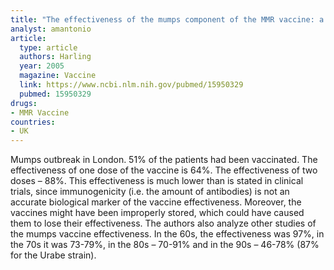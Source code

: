 ```yaml
---
title: "The effectiveness of the mumps component of the MMR vaccine: a case control study"
analyst: amantonio
article:
  type: article
  authors: Harling
  year: 2005
  magazine: Vaccine
  link: https://www.ncbi.nlm.nih.gov/pubmed/15950329
  pubmed: 15950329
drugs:
- MMR Vaccine
countries:
- UK
---
```


Mumps outbreak in London. 51% of the patients had been vaccinated. The effectiveness of one dose of the vaccine is 64%. The effectiveness of two doses – 88%. This effectiveness is much lower than is stated in clinical trials, since immunogenicity (i.e. the amount of antibodies) is not an accurate biological marker of the vaccine effectiveness. Moreover, the vaccines might have been improperly stored, which could have caused them to lose their effectiveness.
The authors also analyze other studies of the mumps vaccine effectiveness. In the 60s, the effectiveness was 97%, in the 70s it was 73-79%, in the 80s – 70-91% and in the 90s – 46-78% (87% for the Urabe strain).
